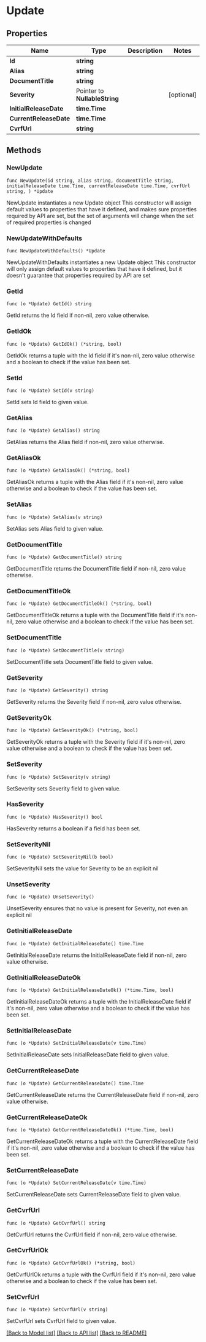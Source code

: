 # Update

## Properties

Name | Type | Description | Notes
------------ | ------------- | ------------- | -------------
**Id** | **string** |  | 
**Alias** | **string** |  | 
**DocumentTitle** | **string** |  | 
**Severity** | Pointer to **NullableString** |  | [optional] 
**InitialReleaseDate** | **time.Time** |  | 
**CurrentReleaseDate** | **time.Time** |  | 
**CvrfUrl** | **string** |  | 

## Methods

### NewUpdate

`func NewUpdate(id string, alias string, documentTitle string, initialReleaseDate time.Time, currentReleaseDate time.Time, cvrfUrl string, ) *Update`

NewUpdate instantiates a new Update object
This constructor will assign default values to properties that have it defined,
and makes sure properties required by API are set, but the set of arguments
will change when the set of required properties is changed

### NewUpdateWithDefaults

`func NewUpdateWithDefaults() *Update`

NewUpdateWithDefaults instantiates a new Update object
This constructor will only assign default values to properties that have it defined,
but it doesn't guarantee that properties required by API are set

### GetId

`func (o *Update) GetId() string`

GetId returns the Id field if non-nil, zero value otherwise.

### GetIdOk

`func (o *Update) GetIdOk() (*string, bool)`

GetIdOk returns a tuple with the Id field if it's non-nil, zero value otherwise
and a boolean to check if the value has been set.

### SetId

`func (o *Update) SetId(v string)`

SetId sets Id field to given value.


### GetAlias

`func (o *Update) GetAlias() string`

GetAlias returns the Alias field if non-nil, zero value otherwise.

### GetAliasOk

`func (o *Update) GetAliasOk() (*string, bool)`

GetAliasOk returns a tuple with the Alias field if it's non-nil, zero value otherwise
and a boolean to check if the value has been set.

### SetAlias

`func (o *Update) SetAlias(v string)`

SetAlias sets Alias field to given value.


### GetDocumentTitle

`func (o *Update) GetDocumentTitle() string`

GetDocumentTitle returns the DocumentTitle field if non-nil, zero value otherwise.

### GetDocumentTitleOk

`func (o *Update) GetDocumentTitleOk() (*string, bool)`

GetDocumentTitleOk returns a tuple with the DocumentTitle field if it's non-nil, zero value otherwise
and a boolean to check if the value has been set.

### SetDocumentTitle

`func (o *Update) SetDocumentTitle(v string)`

SetDocumentTitle sets DocumentTitle field to given value.


### GetSeverity

`func (o *Update) GetSeverity() string`

GetSeverity returns the Severity field if non-nil, zero value otherwise.

### GetSeverityOk

`func (o *Update) GetSeverityOk() (*string, bool)`

GetSeverityOk returns a tuple with the Severity field if it's non-nil, zero value otherwise
and a boolean to check if the value has been set.

### SetSeverity

`func (o *Update) SetSeverity(v string)`

SetSeverity sets Severity field to given value.

### HasSeverity

`func (o *Update) HasSeverity() bool`

HasSeverity returns a boolean if a field has been set.

### SetSeverityNil

`func (o *Update) SetSeverityNil(b bool)`

 SetSeverityNil sets the value for Severity to be an explicit nil

### UnsetSeverity
`func (o *Update) UnsetSeverity()`

UnsetSeverity ensures that no value is present for Severity, not even an explicit nil
### GetInitialReleaseDate

`func (o *Update) GetInitialReleaseDate() time.Time`

GetInitialReleaseDate returns the InitialReleaseDate field if non-nil, zero value otherwise.

### GetInitialReleaseDateOk

`func (o *Update) GetInitialReleaseDateOk() (*time.Time, bool)`

GetInitialReleaseDateOk returns a tuple with the InitialReleaseDate field if it's non-nil, zero value otherwise
and a boolean to check if the value has been set.

### SetInitialReleaseDate

`func (o *Update) SetInitialReleaseDate(v time.Time)`

SetInitialReleaseDate sets InitialReleaseDate field to given value.


### GetCurrentReleaseDate

`func (o *Update) GetCurrentReleaseDate() time.Time`

GetCurrentReleaseDate returns the CurrentReleaseDate field if non-nil, zero value otherwise.

### GetCurrentReleaseDateOk

`func (o *Update) GetCurrentReleaseDateOk() (*time.Time, bool)`

GetCurrentReleaseDateOk returns a tuple with the CurrentReleaseDate field if it's non-nil, zero value otherwise
and a boolean to check if the value has been set.

### SetCurrentReleaseDate

`func (o *Update) SetCurrentReleaseDate(v time.Time)`

SetCurrentReleaseDate sets CurrentReleaseDate field to given value.


### GetCvrfUrl

`func (o *Update) GetCvrfUrl() string`

GetCvrfUrl returns the CvrfUrl field if non-nil, zero value otherwise.

### GetCvrfUrlOk

`func (o *Update) GetCvrfUrlOk() (*string, bool)`

GetCvrfUrlOk returns a tuple with the CvrfUrl field if it's non-nil, zero value otherwise
and a boolean to check if the value has been set.

### SetCvrfUrl

`func (o *Update) SetCvrfUrl(v string)`

SetCvrfUrl sets CvrfUrl field to given value.



[[Back to Model list]](../README.md#documentation-for-models) [[Back to API list]](../README.md#documentation-for-api-endpoints) [[Back to README]](../README.md)


